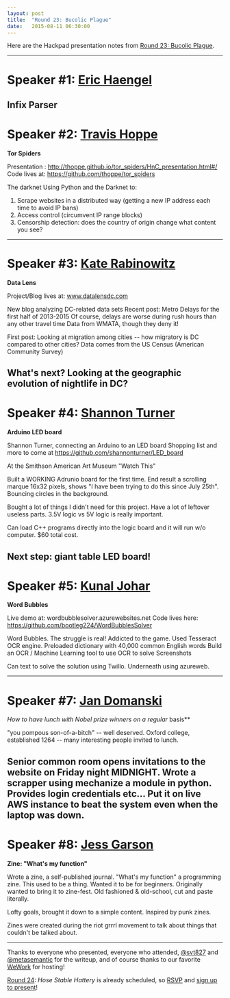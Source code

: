 ```yaml
---
layout: post
title:  "Round 23: Bucolic Plague"
date:   2015-08-11 06:30:00
---
```


Here are the Hackpad presentation notes from [Round 23: Bucolic Plague](http://www.meetup.com/DC-Hack-and-Tell/events/220231769/).

-----

# Speaker #1: [Eric Haengel]()
**Infix Parser**
-----

# Speaker #2: [Travis Hoppe]()
**Tor Spiders**

Presentation : http://thoppe.github.io/tor_spiders/HnC_presentation.html#/
Code lives at: https://github.com/thoppe/tor_spiders

The darknet 
Using Python and the Darknet to: 
1) Scrape websites in a distributed way (getting a new IP address each time to avoid IP bans)
2) Access control (circumvent IP range blocks)
3) Censorship detection: does the country of origin change what content you see?
----
# Speaker #3: [Kate Rabinowitz]() 
**Data Lens**

Project/Blog lives at: www.datalensdc.com

New blog analyzing DC-related data sets
Recent post: Metro Delays for the first half of 2013-2015
Of course, delays are worse during rush hours than any other travel time
Data from WMATA, though they deny it!

First post: Looking at migration among cities -- how migratory is DC compared to other cities? Data comes from the US Census (American Community Survey)

What's next? Looking at the geographic evolution of nightlife in DC?
----
# Speaker #4: [Shannon Turner]() 
**Arduino LED board**

Shannon Turner, connecting an Arduino to an LED board
Shopping list and more to come at https://github.com/shannonturner/LED_board

At the Smithson American Art Museum
"Watch This"

Built a WORKING Adrunio board for the first time.  End result a scrolling marque 16x32 pixels, shows "I have been trying to do this since July 25th".  Bouncing circles in the background.

Bought a lot of things I didn't need for this project. Have a lot of leftover useless parts.
3.5V logic vs 5V logic is really important.

Can load C++ programs directly into the logic board and it will run w/o computer. $60 total cost.

Next step: giant table LED board!
----
# Speaker #5: [Kunal Johar]() 
**Word Bubbles**

Live demo at: wordbubblesolver.azurewebsites.net
Code lives here: https://github.com/bootleg224/WordBubblesSolver

Word Bubbles. The struggle is real! Addicted to the game. Used Tesseract OCR engine.  Preloaded dictionary with 40,000 common English words
Build an OCR / Machine Learning tool to use OCR to solve 
Screenshots

Can text to solve the solution using Twillo.
Underneath using azureweb.

-----
# Speaker #7: [Jan Domanski]() 
**How to have lunch with Nobel prize winners* on a regular* basis**

"you pompous son-of-a-bitch" -- well deserved.
Oxford college, established 1264 -- many interesting people invited to lunch.

Senior common room opens invitations to the website on Friday night MIDNIGHT. Wrote a scrapper using mechanize a module in python. Provides login credentials etc... Put it on live AWS instance to beat the system even when the laptop was down.
-----
# Speaker #8: [Jess Garson]()
**Zine: "What's my function"**

Wrote a zine, a self-published journal. "What's my function" a programming zine. This used to be a thing. Wanted it to be for beginners. Originally wanted to bring it to zine-fest. Old fashioned & old-school, cut and paste literally.

Lofty goals, brought it down to a simple content. Inspired by punk zines. 

Zines were created during the riot grrrl movement to talk about things that couldn't be talked about.

----

Thanks to everyone who presented, everyone who attended, [@svt827](https://twitter.com/svt827) and [@metasemantic](https://twitter.com/metasemantic) for the writeup, and of course thanks to our favorite [WeWork](https://www.wework.com/locations/washington-d-c/chinatown/) for hosting! 

[Round 24](http://www.meetup.com/DC-Hack-and-Tell/events/220231779/): _Hose Stable Hattery_ is already scheduled, so [RSVP](http://www.meetup.com/DC-Hack-and-Tell/events/220231779/) and [sign up to present](http://bit.ly/presentatdc)!
